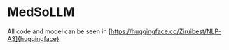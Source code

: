 # MedSoLLM

All code and model can be seen in [https://huggingface.co/Ziruibest/NLP-A3]{huggingface}
